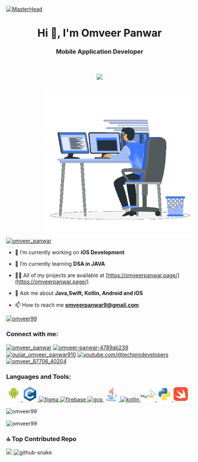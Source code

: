 [![MasterHead](https://peopleofcolorintech.com/wp-content/uploads/2016/02/iOS-Developer-540x317@2x.jpg)](https://omveerpanwar.page/)
<h1 align="center">Hi 👋, I'm Omveer Panwar</h1>
<h3 align="center">Mobile Application Developer</h3>
<h1 align="center">
<img src="https://readme-typing-svg.herokuapp.com?color=FFFF00&background=3728FF00&center=true&vCenter=true&width=500&height=80&lines=System.out.println(%22I+AM+A+PROGRAMMER%22);System.out.print(%22IMPROVING+BIT+BY+BIT%22);Printf(%22I+AM+A+iOS+DEVELOPER%22);Cout(%22Android+Developer%22)">
</h1>
<img align="right" alt="Coding" width="400" src="https://raw.githubusercontent.com/Shuvo1260/shuvo1260/main/images/coding-boy.gif">
<p align="left"> <a href="https://twitter.com/omveer_panwar" target="blank"><img src="https://img.shields.io/twitter/follow/omveer_panwar?logo=twitter&style=for-the-badge" alt="omveer_panwar" /></a> </p>





- 🔭 I’m currently working on **iOS Development**
  
- 🌱 I’m currently learning **DSA in JAVA**

- 👨‍💻 All of my projects are available at [https://omveerpanwar.page/](https://omveerpanwar.page/)

- 💬 Ask me about **Java,Swift, Kotlin, Android and iOS**

- 📫 How to reach me **omveerpanwar9@gmail.com**

<p align="left"> <a href="https://github.com/ryo-ma/github-profile-trophy"><img src="https://github-profile-trophy.vercel.app/?username=omveer99" alt="omveer99" /></a> </p>




<h3 align="left">Connect with me:</h3>
<p align="left">

<a href="https://twitter.com/omveer_panwar" target="blank"><img align="center" src="https://raw.githubusercontent.com/rahuldkjain/github-profile-readme-generator/master/src/images/icons/Social/twitter.svg" alt="omveer_panwar" height="30" width="40" /></a>
<a href="https://linkedin.com/in/omveer-panwar-4789ab239" target="blank"><img align="center" src="https://raw.githubusercontent.com/rahuldkjain/github-profile-readme-generator/master/src/images/icons/Social/linked-in-alt.svg" alt="omveer-panwar-4789ab239" height="30" width="40" /></a>
<a href="https://instagram.com/gujjar_omveer_panwar910" target="blank"><img align="center" src="https://raw.githubusercontent.com/rahuldkjain/github-profile-readme-generator/master/src/images/icons/Social/instagram.svg" alt="gujjar_omveer_panwar910" height="30" width="40" /></a>
<a href="https://www.youtube.com/@techprodevelopers" target="blank"><img align="center" src="https://raw.githubusercontent.com/rahuldkjain/github-profile-readme-generator/master/src/images/icons/Social/youtube.svg" alt="youtube.com/@techprodevelopers" height="30" width="40" /></a>
<a href="https://discord.gg/omveer_87706_40204" target="blank"><img align="center" src="https://raw.githubusercontent.com/rahuldkjain/github-profile-readme-generator/master/src/images/icons/Social/discord.svg" alt="omveer_87706_40204" height="30" width="40" /></a>
</p>

<h3 align="left">Languages and Tools:</h3>
<p align="left"> <a href="https://developer.android.com" target="_blank" rel="noreferrer"> <img src="https://raw.githubusercontent.com/devicons/devicon/master/icons/android/android-original-wordmark.svg" alt="android" width="40" height="40"/> </a> <a href="https://www.cprogramming.com/" target="_blank" rel="noreferrer"> <img src="https://raw.githubusercontent.com/devicons/devicon/master/icons/c/c-original.svg" alt="c" width="40" height="40"/> </a> <a href="https://www.figma.com/" target="_blank" rel="noreferrer"> <img src="https://www.vectorlogo.zone/logos/figma/figma-icon.svg" alt="figma" width="40" height="40"/> </a> <a href="https://firebase.google.com/" target="_blank" rel="noreferrer"> <img src="https://www.vectorlogo.zone/logos/firebase/firebase-icon.svg" alt="firebase" width="40" height="40"/> </a> <a href="https://cloud.google.com" target="_blank" rel="noreferrer"> <img src="https://www.vectorlogo.zone/logos/google_cloud/google_cloud-icon.svg" alt="gcp" width="40" height="40"/> </a> <a href="https://www.java.com" target="_blank" rel="noreferrer"> <img src="https://raw.githubusercontent.com/devicons/devicon/master/icons/java/java-original.svg" alt="java" width="40" height="40"/> </a> <a href="https://kotlinlang.org" target="_blank" rel="noreferrer"> <img src="https://www.vectorlogo.zone/logos/kotlinlang/kotlinlang-icon.svg" alt="kotlin" width="40" height="40"/> </a> <a href="https://www.mysql.com/" target="_blank" rel="noreferrer"> <img src="https://raw.githubusercontent.com/devicons/devicon/master/icons/mysql/mysql-original-wordmark.svg" alt="mysql" width="40" height="40"/> </a> <a href="https://www.python.org" target="_blank" rel="noreferrer"> <img src="https://raw.githubusercontent.com/devicons/devicon/master/icons/python/python-original.svg" alt="python" width="40" height="40"/> </a> <a href="https://developer.apple.com/swift/" target="_blank" rel="noreferrer"> <img src="https://raw.githubusercontent.com/devicons/devicon/master/icons/swift/swift-original.svg" alt="swift" width="40" height="40"/> </a> </p>

<p><img align="center" src="https://github-readme-stats.vercel.app/api/top-langs?username=omveer99&show_icons=true&locale=en&layout=compact" alt="omveer99" /></p>

<p><img align="center" src="https://github-readme-streak-stats.herokuapp.com/?user=omveer99&" alt="omveer99" /></p>

### 🔝 Top Contributed Repo
![](https://github-contributor-stats.vercel.app/api?username=Omveer99&limit=5&theme=flat&combine_all_yearly_contributions=true)
<picture>
  <source media="(prefers-color-scheme: dark)" srcset="github-snake-dark.svg" />
  <source media="(prefers-color-scheme: light)" srcset="github-snake.svg" />
  <img alt="github-snake" src="github-snake.svg" />
</picture>

